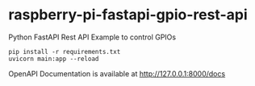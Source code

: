 # raspberry-pi-fastapi-gpio-rest-api
Python FastAPI Rest API Example to control GPIOs

```
pip install -r requirements.txt
uvicorn main:app --reload
```

OpenAPI Documentation is available at http://127.0.0.1:8000/docs
